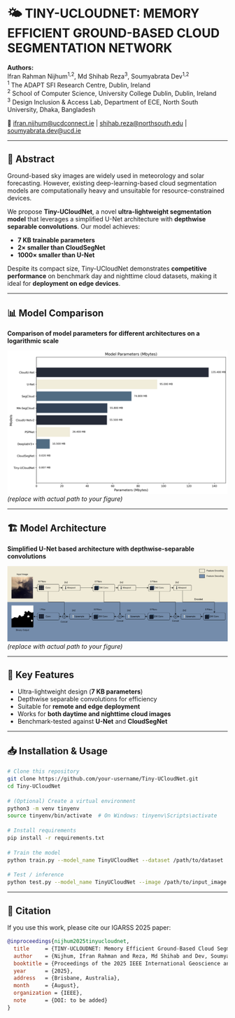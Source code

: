 # 🌤️ TINY-UCLOUDNET: MEMORY EFFICIENT GROUND-BASED CLOUD SEGMENTATION NETWORK

**Authors:**  
Ifran Rahman Nijhum<sup>1,2</sup>, Md Shihab Reza<sup>3</sup>, Soumyabrata Dev<sup>1,2</sup>  
<sup>1</sup> The ADAPT SFI Research Centre, Dublin, Ireland  
<sup>2</sup> School of Computer Science, University College Dublin, Dublin, Ireland  
<sup>3</sup> Design Inclusion & Access Lab, Department of ECE, North South University, Dhaka, Bangladesh  

📧 ifran.nijhum@ucdconnect.ie | shihab.reza@northsouth.edu | soumyabrata.dev@ucd.ie  

---

## 🔎 Abstract
Ground-based sky images are widely used in meteorology and solar forecasting. However, existing deep-learning-based cloud segmentation models are computationally heavy and unsuitable for resource-constrained devices.  

We propose **Tiny-UCloudNet**, a novel **ultra-lightweight segmentation model** that leverages a simplified U-Net architecture with **depthwise separable convolutions**. Our model achieves:  

- **7 KB trainable parameters**  
- **2× smaller than CloudSegNet**  
- **1000× smaller than U-Net**  

Despite its compact size, Tiny-UCloudNet demonstrates **competitive performance** on benchmark day and nighttime cloud datasets, making it ideal for **deployment on edge devices**.  

---

## 📊 Model Comparison
**Comparison of model parameters for different architectures on a logarithmic scale**  

![Model Comparison Graph](images/param_model_comparison.png)  
*(replace with actual path to your figure)*  

---

## 🏗️ Model Architecture
**Simplified U-Net based architecture with depthwise-separable convolutions**  

![Tiny-UCloudNet Architecture](images/architecture.png)  
*(replace with actual path to your figure)*  

---

## 🚀 Key Features
- Ultra-lightweight design (**7 KB parameters**)  
- Depthwise separable convolutions for efficiency  
- Suitable for **remote and edge deployment**  
- Works for **both daytime and nighttime cloud images**  
- Benchmark-tested against **U-Net** and **CloudSegNet**  

---

## 📥 Installation & Usage
```bash
# Clone this repository
git clone https://github.com/your-username/Tiny-UCloudNet.git
cd Tiny-UCloudNet

# (Optional) Create a virtual environment
python3 -m venv tinyenv
source tinyenv/bin/activate  # On Windows: tinyenv\Scripts\activate

# Install requirements
pip install -r requirements.txt

# Train the model
python train.py --model_name TinyUCloudNet --dataset /path/to/dataset

# Test / inference
python test.py --model_name TinyUCloudNet --image /path/to/input_image.jpg

```
---

## 📖 Citation

If you use this work, please cite our IGARSS 2025 paper:

```bibtex
@inproceedings{nijhum2025tinyucloudnet,
  title     = {TINY-UCLOUDNET: Memory Efficient Ground-Based Cloud Segmentation Network},
  author    = {Nijhum, Ifran Rahman and Reza, Md Shihab and Dev, Soumyabrata},
  booktitle = {Proceedings of the 2025 IEEE International Geoscience and Remote Sensing Symposium (IGARSS)},
  year      = {2025},
  address   = {Brisbane, Australia},
  month     = {August},
  organization = {IEEE},
  note      = {DOI: to be added}
}

